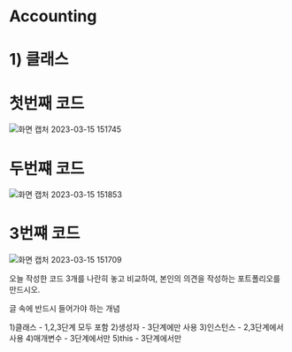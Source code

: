 # Accounting

# 1) 클래스

### 



# 첫번째 코드

![화면 캡처 2023-03-15 151745](https://user-images.githubusercontent.com/127116197/225223427-461ce0d6-3766-4741-9996-70f8e61e2ea4.png)
# 두번쨰 코드

![화면 캡처 2023-03-15 151853](https://user-images.githubusercontent.com/127116197/225223614-0dbc2350-4723-45e0-968a-0cdd32282dee.png)
# 3번쨰 코드

![화면 캡처 2023-03-15 151709](https://user-images.githubusercontent.com/127116197/225223351-959f8a3c-b0f1-4e98-a10e-a47f1cc59de6.png)

오늘 작성한 코드 3개를 나란히 놓고 비교하여,
본인의 의견을 작성하는 포트폴리오를 만드시오.

글 속에 반드시 들어가야 하는 개념

1)클래스 - 1,2,3단계 모두 포함
2)생성자 - 3단계에만 사용
3)인스턴스 - 2,3단계에서 사용
4)매개변수 - 3단계에서만
5)this - 3단계에서만
